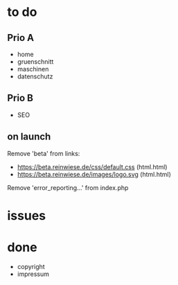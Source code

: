 # to do

## Prio A

- home
- gruenschnitt
- maschinen
- datenschutz

## Prio B

- SEO

## on launch

Remove 'beta' from links:

- https://beta.reinwiese.de/css/default.css (html.html)
- https://beta.reinwiese.de/images/logo.svg (html.html)

Remove 'error_reporting...' from index.php

# issues

# done

- copyright
- impressum
